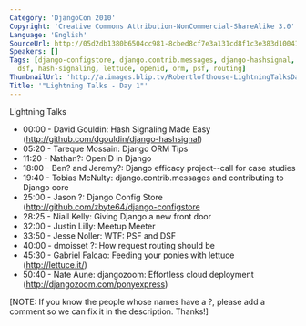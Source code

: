 ```yaml
---
Category: 'DjangoCon 2010'
Copyright: 'Creative Commons Attribution-NonCommercial-ShareAlike 3.0'
Language: 'English'
SourceUrl: http://05d2db1380b6504cc981-8cbed8cf7e3a131cd8f1c3e383d10041.r93.cf2.rackcdn.com/djangocon-2010/35_lightning-talks-day-1.flv
Speakers: []
Tags: [django-configstore, django.contrib.messages, django-hashsignal, djangozoom,
  dsf, hash-signaling, lettuce, openid, orm, psf, routing]
ThumbnailUrl: 'http://a.images.blip.tv/Robertlofthouse-LightningTalksDay1811.png'
Title: '"Lightning Talks - Day 1"'
---
```

Lightning Talks

  * 00:00 - David Gouldin: Hash Signaling Made Easy (http://github.com/dgouldin/django-hashsignal) 
  * 05:20 - Tareque Mossain: Django ORM Tips 
  * 11:20 - Nathan?: OpenID in Django 
  * 18:00 - Ben? and Jeremy?: Django efficacy project--call for case studies 
  * 19:40 - Tobias McNulty: django.contrib.messages and contributing to Django core 
  * 25:00 - Jason ?: Django Config Store (http://github.com/zbyte64/django-configstore 
  * 28:25 - Niall Kelly: Giving Django a new front door 
  * 32:00 - Justin Lilly: Meetup Meeter 
  * 33:50 - Jesse Noller: WTF: PSF and DSF 
  * 40:00 - dmoisset ?: How request routing should be 
  * 45:30 - Gabriel Falcao: Feeding your ponies with lettuce (http://lettuce.it/) 
  * 50:40 - Nate Aune: djangozoom: Effortless cloud deployment (http://djangozoom.com/ponyexpress) 

[NOTE: If you know the people whose names have a ?, please add a comment so we
can fix it in the description. Thanks!]

